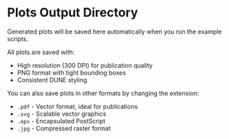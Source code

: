 # Plots Output Directory

Generated plots will be saved here automatically when you run the example scripts.

All plots are saved with:
- High resolution (300 DPI) for publication quality
- PNG format with tight bounding boxes
- Consistent DUNE styling

You can also save plots in other formats by changing the extension:
- `.pdf` - Vector format, ideal for publications
- `.svg` - Scalable vector graphics
- `.eps` - Encapsulated PostScript
- `.jpg` - Compressed raster format
